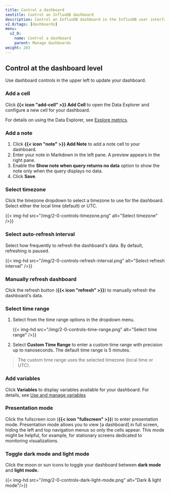 ```yaml
---
title: Control a dashboard
seotitle: Control an InfluxDB dashboard
description: Control an InfluxDB dashboard in the InfluxDB user interface (UI).
v2.0/tags: [dashboards]
menu:
  v2_0:
    name: Control a dashboard
    parent: Manage dashboards
weight: 203
---
```


## Control at the dashboard level

Use dashboard controls in the upper left to update your dashboard.

### Add a cell

Click **{{< icon "add-cell" >}} Add Cell** to open the Data Explorer and configure a new cell for your dashboard.

For details on using the Data Explorer, see [Explore metrics](/v2.0/visualize-data/explore-metrics/).

### Add a note

1. Click **{{< icon "note" >}} Add Note** to add a note cell to your dashboard.
2. Enter your note in Markdown in the left pane. A preview appears in the right pane.
3. Enable the **Show note when query returns no data** option to show the note only when the query displays no data.
4. Click **Save**.

### Select timezone

Click the timezone dropdown to select a timezone to use for the dashboard. Select either the local time (default) or UTC.

{{< img-hd src="/img/2-0-controls-timezone.png" alt="Select timezone" />}}

### Select auto-refresh interval

Select how frequently to refresh the dashboard's data. By default, refreshing is paused.

{{< img-hd src="/img/2-0-controls-refresh-interval.png" alt="Select refresh interval" />}}

### Manually refresh dashboard

Click the refresh button (**{{< icon "refresh" >}}**) to manually refresh the dashboard's data.

### Select time range

1. Select from the time range options in the dropdown menu.

    {{< img-hd src="/img/2-0-controls-time-range.png" alt="Select time range" />}}

2. Select **Custom Time Range** to enter a custom time range with precision up to nanoseconds.
The default time range is 5 minutes.

  > The custom time range uses the selected timezone (local time or UTC).

### Add variables

Click **Variables** to display variables available for your dashboard. For details, see [Use and manage variables](/v2.0/visualize-data/variables/)

### Presentation mode

Click the fullscreen icon (**{{< icon "fullscreen" >}}**) to enter presentation mode. Presentation mode allows you to view [a dashboard] in full screen, hiding the left and top navigation menus so only the cells appear. This mode might be helpful, for example, for stationary screens dedicated to monitoring visualizations.

### Toggle dark mode and light mode
Click the moon or sun icons to toggle your dashboard between **dark mode** and **light mode.**

{{< img-hd src="/img/2-0-controls-dark-light-mode.png" alt="Dark & light mode"/>}}
